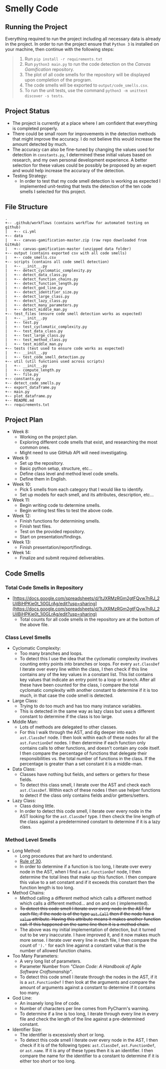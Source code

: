 # Smelly Code

## Running the Project

Everything required to run the project including all necessary data is already in the project. In order to run the
project ensure that `Python 3` is installed on your machine, then continue with the following steps:

> 1. Run `pip install -r requirements.txt`
> 2. Run `python3 main.py` to run the code detection on the _Canvas Gamification_ repository.
> 3. The plot of all code smells for the repository will be displayed upon completion of the program.
> 4. The code smells will be exported to `output/code_smells.csv`.
> 5. To run the unit tests, use the command `python3 -m unittest discover -s tests`.

## Project Status

- The project is currently at a place where I am confident that everything is completed properly.
- There could be small room for improvements in the detection methods that might improve the accuracy. I do not believe
  this would increase the amount detected by much.
- The accuracy can also be fine-tuned by changing the values used for detection in `constants.py`, I determined these
  initial values based on research, and my own personal development experience. A better selection for these values
  could be possibly be proposed by an expert and would help increase the accuracy of the detection.
- Testing Strategy:
    - In order to test that my code smell detection is working as expected I implemented unit-testing that tests the
      detection of the ten code smells I selected for this project.

## File Structure

```
.
+-- .github/workflows (contains workflow for automated testing on github)
|   +-- ci.yml
+-- data
|   +-- canvas-gamification-master.zip (raw repo downloaded from GitHub)
|   +-- canvas-gamification-master (unzipped data folder)
+-- output (contains exported csv with all code smells)
|   +-- code_smells.csv
+-- scripts (contains all code smell detection)
|   +-- __init__.py
|   +-- detect_cyclomatic_complexity.py
|   +-- detect_data_class.py
|   +-- detect_function_chains.py
|   +-- detect_function_length.py
|   +-- detect_god_line.py
|   +-- detect_identifier_size.py
|   +-- detect_large_class.py
|   +-- detect_lazy_class.py
|   +-- detect_many_parameters.py
|   +-- detect_middle_man.py
+-- test_files (ensure code smell detection works as expected)
|   +-- __init__.py
|   +-- test.py
|   +-- test_cyclomatic_complexity.py
|   +-- test_data_class.py
|   +-- test_large_class.py
|   +-- test_method_class.py
|   +-- test_middle_man.py
+-- tests (test used to ensure code works as expected)
|   +-- __init__.py
|   +-- test_code_smell_detection.py
+-- util (util functions used across scripts)
|   +-- __init__.py
|   +-- compute_length.py
|   +-- file.py
+-- constants.py
+-- detect_code_smells.py
+-- export_dataframe.py
+-- main.py
+-- plot_dataframe.py
+-- README.md
+-- requirements.txt
```

## Project Plan

- Week 8:
    - Working on the project plan.
    - Exploring different code smells that exist, and researching the most common ones.
    - Might need to use GitHub API will need investigating.
- Week 9:
    - Set up the repository.
    - Basic python setup, structure, etc…
    - Define class level and method level code smells.
    - Define them in English.
- Week 10:
    - Pick 5 smells from each category that I would like to identify.
    - Set up models for each smell, and its attributes, description, etc...
- Week 11:
    - Begin writing code to determine smells.
    - Begin writing test files to test the above code.
- Week 12:
    - Finish functions for determining smells.
    - Finish test files.
    - Test on the provided repository.
    - Start on presentation/findings.
- Week 13:
    - Finish presentation/report/findings.
- Week 14:
    - Finalize and submit required deliverables.

## Code Smells

### Total Code Smells in Repository

- [https://docs.google.com/spreadsheets/d/1tJXRMzRGm2gtFQvw7nRJ_2UiIBiHPKie0t_1i0GLrAg/edit?usp=sharing](https://docs.google.com/spreadsheets/d/1tJXRMzRGm2gtFQvw7nRJ_2UiIBiHPKie0t_1i0GLrAg/edit?usp=sharing)
    - Total counts for all code smells in the repository are at the bottom of the above file.

### Class Level Smells

- Cyclomatic Complexity:
    - Too many branches and loops.
    - To detect this I use the idea that the cyclomatic complexity involves counting entry points into branches or
      loops. For every `ast.ClassDef` I iterate over every line within the class, I then check if this line contains any
      of the key values in a constant list. This list contains key values that indicate an entry point to a loop or
      branch. After all these have been counted for the class, I compare the total cyclomatic complexity with another
      constant to determine if it is too much, in that case the code smell is detected.
- Large Class:
    - Trying to do too much and has too many instance variables.
    - This is detected in the same way as lazy class but uses a different constant to determine if the class is too
      large.
- Middle Man:
    - Lots of methods are delegated to other classes.
    - For this I walk through the AST, and dig deeper into each `ast.ClassDef` node. I then look within each of these
      nodes for all the `ast.FunctionDef` nodes. I then determine if each function only contains calls to other
      functions, and doesn't contain any code itself. I then compare the percentage of functions that delegate their
      responsibilities vs. the total number of functions in the class. If the percentage is greater than a set constant
      it is a middle-man.
- Data Class:
    - Classes have nothing but fields, and setters or getters for these fields.
    - To detect this class smell, I iterate over the AST and check each `ast.ClassDef`. Within each of these nodes I
      then use helper functions to detect if the class only contains fields and/or getters/setters.
- Lazy Class:
    - Class doing little.
    - In order to detect this code smell, I iterate over every node in the AST looking for the `ast.ClassDef` type. I
      then check the line length of the class against a predetermined constant to determine if it is a lazy class.

### Method Level Smells

- Long Method:
    - Long procedures that are hard to understand.
    - [Rule of 30](https://dzone.com/articles/rule-30-–-when-method-class-or).
    - In order to determine if a function is too long, I iterate over every node in the AST, when I find
      a `ast.FunctionDef` node, I then determine the total lines that make up this function. I then compare this value
      to a set constant and if it exceeds this constant then the function length is too long.
- Method Chains:
    - Method calling a different method which calls a different method which calls a different method… and on and on (
      implemented).
    - ~~To detect this code smell I iterate over every node in the AST for each file, if the node is of the
      type `ast.Call` then if the node has a `value` attribute. Having this attribute means it makes another function
      call. If this happened on the same line then it is a method chain.~~
    - The above was my initial implementation of detection, but it turned out to be very inaccurate. I have improved it,
      and it now makes much more sense. I iterate over every line in each file, I then compare the count of `').'` for
      each line against a constant value that is the number of allowed function chains.
- Too Many Parameters:
    - A very long list of parameters.
    - Parameter Number from _"Clean Code: A Handbook of Agile Software Craftsmanship"_.
    - To detect this code smell I iterate through the nodes in the AST, if it is a `ast.FunctionDef` I then look at the
      arguments and compare the amount of arguments against a constant to determine if it contains too many.
- God Line:
    - An insanely long line of code.
    - Number of characters per line comes from PyCharm's warning.
    - To determine if a line is too long, I iterate through every line in every file and check the length of the line
      against a pre-determined constant.
- Identifier Size:
    - The identifier is excessively short or long.
    - To detect this code smell I iterate over every node in the AST, I then check if it is of the following
      types: `ast.ClassDef`, `ast.FunctionDef`, or `ast.name`. If it is any of these types then it is an identifier. I
      then compare the name for the identifier to a constant to determine if it is either too short or too long.